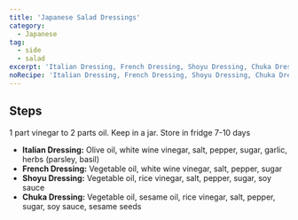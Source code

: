```yaml
---
title: 'Japanese Salad Dressings'
category:
  - Japanese
tag:
  - side
  - salad
excerpt: 'Italian Dressing, French Dressing, Shoyu Dressing, Chuka Dressing'
noRecipe: 'Italian Dressing, French Dressing, Shoyu Dressing, Chuka Dressing'
---
```


## Steps

1 part vinegar to 2 parts oil. Keep in a jar. Store in fridge 7-10 days

- **Italian Dressing:** Olive oil, white wine vinegar, salt, pepper, sugar, garlic, herbs (parsley, basil)
- **French Dressing:** Vegetable oil, white wine vinegar, salt, pepper, sugar
- **Shoyu Dressing:** Vegetable oil, rice vinegar, salt, pepper, sugar, soy sauce
- **Chuka Dressing:** Vegetable oil, sesame oil, rice vinegar, salt, pepper, sugar, soy sauce, sesame seeds
